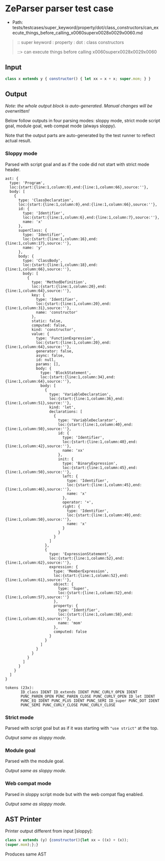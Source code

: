 # ZeParser parser test case

- Path: tests/testcases/super_keyword/property/dot/class_constructors/can_execute_things_before_calling_x0060superx0028x0029x0060.md

> :: super keyword : property : dot : class constructors
>
> ::> can execute things before calling x0060superx0028x0029x0060

## Input

`````js
class x extends y { constructor() { let xx = x + x; super.mom; } }
`````

## Output

_Note: the whole output block is auto-generated. Manual changes will be overwritten!_

Below follow outputs in four parsing modes: sloppy mode, strict mode script goal, module goal, web compat mode (always sloppy).

Note that the output parts are auto-generated by the test runner to reflect actual result.

### Sloppy mode

Parsed with script goal and as if the code did not start with strict mode header.

`````
ast: {
  type: 'Program',
  loc:{start:{line:1,column:0},end:{line:1,column:66},source:''},
  body: [
    {
      type: 'ClassDeclaration',
      loc:{start:{line:1,column:0},end:{line:1,column:66},source:''},
      id: {
        type: 'Identifier',
        loc:{start:{line:1,column:6},end:{line:1,column:7},source:''},
        name: 'x'
      },
      superClass: {
        type: 'Identifier',
        loc:{start:{line:1,column:16},end:{line:1,column:17},source:''},
        name: 'y'
      },
      body: {
        type: 'ClassBody',
        loc:{start:{line:1,column:18},end:{line:1,column:66},source:''},
        body: [
          {
            type: 'MethodDefinition',
            loc:{start:{line:1,column:20},end:{line:1,column:64},source:''},
            key: {
              type: 'Identifier',
              loc:{start:{line:1,column:20},end:{line:1,column:31},source:''},
              name: 'constructor'
            },
            static: false,
            computed: false,
            kind: 'constructor',
            value: {
              type: 'FunctionExpression',
              loc:{start:{line:1,column:20},end:{line:1,column:64},source:''},
              generator: false,
              async: false,
              id: null,
              params: [],
              body: {
                type: 'BlockStatement',
                loc:{start:{line:1,column:34},end:{line:1,column:64},source:''},
                body: [
                  {
                    type: 'VariableDeclaration',
                    loc:{start:{line:1,column:36},end:{line:1,column:51},source:''},
                    kind: 'let',
                    declarations: [
                      {
                        type: 'VariableDeclarator',
                        loc:{start:{line:1,column:40},end:{line:1,column:50},source:''},
                        id: {
                          type: 'Identifier',
                          loc:{start:{line:1,column:40},end:{line:1,column:42},source:''},
                          name: 'xx'
                        },
                        init: {
                          type: 'BinaryExpression',
                          loc:{start:{line:1,column:45},end:{line:1,column:50},source:''},
                          left: {
                            type: 'Identifier',
                            loc:{start:{line:1,column:45},end:{line:1,column:46},source:''},
                            name: 'x'
                          },
                          operator: '+',
                          right: {
                            type: 'Identifier',
                            loc:{start:{line:1,column:49},end:{line:1,column:50},source:''},
                            name: 'x'
                          }
                        }
                      }
                    ]
                  },
                  {
                    type: 'ExpressionStatement',
                    loc:{start:{line:1,column:52},end:{line:1,column:62},source:''},
                    expression: {
                      type: 'MemberExpression',
                      loc:{start:{line:1,column:52},end:{line:1,column:61},source:''},
                      object: {
                        type: 'Super',
                        loc:{start:{line:1,column:52},end:{line:1,column:57},source:''}
                      },
                      property: {
                        type: 'Identifier',
                        loc:{start:{line:1,column:58},end:{line:1,column:61},source:''},
                        name: 'mom'
                      },
                      computed: false
                    }
                  }
                ]
              }
            }
          }
        ]
      }
    }
  ]
}

tokens (23x):
       ID_class IDENT ID_extends IDENT PUNC_CURLY_OPEN IDENT
       PUNC_PAREN_OPEN PUNC_PAREN_CLOSE PUNC_CURLY_OPEN ID_let IDENT
       PUNC_EQ IDENT PUNC_PLUS IDENT PUNC_SEMI ID_super PUNC_DOT IDENT
       PUNC_SEMI PUNC_CURLY_CLOSE PUNC_CURLY_CLOSE
`````

### Strict mode

Parsed with script goal but as if it was starting with `"use strict"` at the top.

_Output same as sloppy mode._

### Module goal

Parsed with the module goal.

_Output same as sloppy mode._

### Web compat mode

Parsed in sloppy script mode but with the web compat flag enabled.

_Output same as sloppy mode._

## AST Printer

Printer output different from input [sloppy]:

````js
class x extends (y) {constructor(){let xx = ((x) + (x));
(super.mom);};}
````

Produces same AST
